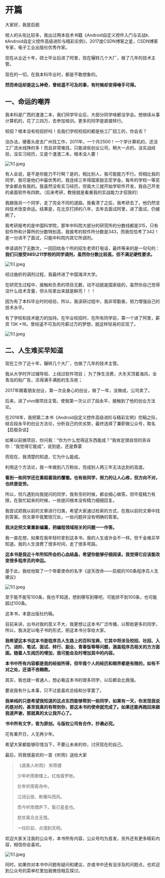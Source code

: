 # 开篇

大家好，我是启舰

唬人的头衔比较多，我出过两本技术书籍《Android自定义控件入门与实战》、《Android自定义控件高级进阶与精彩实例》，2017度CSDN博客之星，CSDN博客专家，电子工业出版社优秀作家。

现在从业近十年，硕士毕业后进了阿里，现在辗转几个大厂，做了几年的技术主管。

现在的一切，在我本科毕业时，都是不敢想象的。

**然而命运却是这么神奇，曾经遥不可及的事，有时候却变得唾手可得。**

## 一、命运的嘲弄

我本科是广西的渣渣二本，我们同学毕业后，大部分同学啥都没学会。想继续从事计算机的，花了三四万，去参加培训。更多的同学是直接转行。

校招？根本没有校招好吗！去我们学校校招的都是些工厂招工的，你会去？

没办法，硬着头皮去广州找工作，2011年，一个月2500！一个学计算机的，还没工厂流水线挣的多！而且非常难找，只能进些创业公司，稍大一点的，没实战经验，没实习经历，又是个渣渣二本，根本没人要！

![1\1.jpeg](img\1\1.jpeg)

有人会说，是不是你能力不行啊？是的，相比别人，我可能能力不行。但相比我的同学，我可是他们中最优秀的，我连续三年得国家励志奖学金。每年的学校一等奖学金都会有我的。我虽然没有实习经历，但我大三就开始学软件开发，我自己开发的桌面软件有四款。（后来考研，教授就是看重我的实战能力才招我的）

我跟我另一个同学，走了完全不同的道路。我看清了之后，我考研去了。他仍然坚持技术改变命运。结果是，在北京打拼的八年，去年去面试阿里，进了面试，仍被刷了。

我考研报考的是中国科学院，那年中科院大部分的研究所的分数线都是315，只有软件所和计算所的分数特别高，我报考的软件所分数是343，而我恰恰考了342！差一分进不了面试，只能中科院内其它所调剂。

申请调剂了无数次，一回回给各个所的招生老师打电话，最终等来的是一句句的：**我们只接受985\211学校的同学调剂，虽然你分数比较高，但不满足硬性要求。**

![1\1.jpeg](img\1\5.jpeg)

经过曲折的调剂过程，我最终进了中国海洋大学。

在研究生过程中，接触和负责的项目无数，动不动就是国家级的，虽然你自己觉得没什么技术含量，但头衔拿出来就是鲜亮！！！

因为有了本科毕业时的经验，所以，我读研过程中，我非常勤奋。努力增强自己的技术水平。

有了学校和技术能力的加持。在毕业校招时，在所有同学前，第一个进了阿里，薪资 13K *16。曾经遥不可及的月薪过万的梦想，就这样轻易的实现了。

![1\1.jpeg](img\1\2.jpeg)

## 二、人生难买早知道

现在工作了近十年，辗转几个大厂，也做了几年的技术主管。

我从大学时开过辅导班、上线过软件项目； 为了挣生活费，大冬天顶着海风，全青岛的贴广告，冻得满手满脸的生冻疮；

 2017年跟着朋友创业，第一次全身心的创业，做了一年，没做成，公司卖了。

后来，进了vivo做项目主管。使我第一次认识了段永平，接触到了他的创业方法论。

在2018年，我把第二本书《Android自定义控件高级进阶与精彩实例》完稿之际，结合段永平的创业方法论，分析自己的优劣势，最终选择了兼职做公众号，取名【启舰杂谈】

如果以前做项目，你问我：“你为什么觉得这东西能成？”我肯定很自信的告诉你：“我觉得它能成”，说到底，还是靠蒙

而现在，我清楚的知道，它为什么能成。

利用这个方法论，我一年做到八万粉丝，完成别人两三年无法达到的高度。

**看到一些同学还在重蹈着我的覆辙。也有些同学，努力的让人心疼，但方向不对，也终是徒劳。**

所以，但凡遇到向我提问的同学，我有空的时候，都会细心做答。但毕竟精力有限，在我忙起来的时候，一些提问根本没有精力细细回复。

我尝试把我以前的文章进行归类，希望大家通过检索的方式，在我以前的文章中找到答案。但文章毕竟繁琐冗长，一些问题并没有明确的答案。

**我决定把文章重新编纂，把编程领域相关的问题一一作答。**

我一直在想，如果在我年轻时拿到这本书，我的人生或许会不一样。但千金难买早知道。我的人生浪费了很多时间，走了很多弯路。

**这本书是我近十年所知所会的心血结晶，希望你能够仔细阅读，我觉得它应该能改变很多程序员的命运。**

基于此，我给他取了一个带着使命的名字《逆天改命——启舰的100条程序员人生建议》

![1\1.jpeg](img\1\4.jpeg)

至于能不能写100条，我也不知道，想到哪写到哪吧，可能挤不到100条，也可能超过100条。

这本书，本是出版社约稿。

目前来讲，出书对我的意义不大，我更想让这本书广泛传播，以帮助更多的同学，所以，我决定以电子书的形式，把这本书分享给大家。

**我希望这本书这本书是程序员人生路上的百科宝典，它其中将涉及校招、社招、入门、进阶、笔试、面试、转行、副业、青春饭等等问题，涵盖程序员相关的方方面面。随着人生阅历的增加，我可能会及时增加其中的内容。**

**本书中所有内容都是我的经验所得，但毕竟个人的经历和眼界都是有限的，如有不对之处，还请不吝赐教。**

其实，我也就一普通人，想必看这本书的很多同学，以后都会比我强。

要说我有什么本事，只不过是喜欢总结和分享罢了。

**我单纯的只是希望我知道的这点东西能够帮到一些同学，如果有一天，你发现我说的是对的，甚至我真的有帮到你，那这本书的使命就完成了。如果还能再跑回来跟我道声谢，那就真的太让我开心了。**

**书中所有文字，皆为原创。与版权公司有合作，抄袭必究。**

花有重开日，人无再少年。

希望大家都能够珍惜当下，不要让未来的你，讨厌现在的自己。

最后，将我很喜欢的一首《听雨》送给大家

> 《虞美人听雨》 宋蒋捷
>
> 少年听雨歌楼上。红烛昏罗帐。
>
> 壮年听雨客舟中。
>
> 江阔云低、断雁叫西风。
>
> 而今听雨僧庐下。鬓已星星也。
>
> 悲欢离合总无情。
>
> 一任阶前、点滴到天明。

欢迎大家关注我的公众号，本书所有内容，公众号均为首发，另外还有更多精彩内容，相信你会喜欢。

![1\1.jpeg](img\1\3.png)

同时，如果你对本书中问题有疑问和建议，亦或书中还有没涉及的问题点，也欢迎到公众号的菜单栏里加我微信相互探讨。







